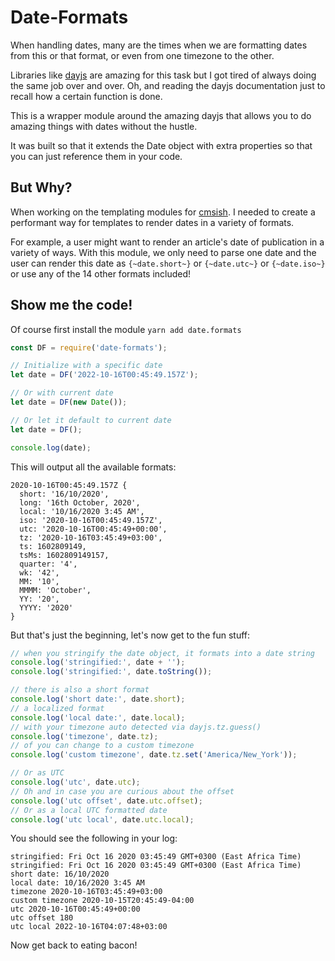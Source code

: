 <!--
 Copyright (c) 2022 Anthony Mugendi

 This software is released under the MIT License.
 https://opensource.org/licenses/MIT
-->

# Date-Formats

When handling dates, many are the times when we are formatting dates from this or that format, or even from one timezone to the other.

Libraries like [dayjs](https://www.npmjs.com/package/dayjs) are amazing for this task but I got tired of always doing the same job over and over. Oh, and reading the dayjs documentation just to recall how a certain function is done.

This is a wrapper module around the amazing dayjs that allows you to do amazing things with dates without the hustle.

It was built so that it extends the Date object with extra properties so that you can just reference them in your code.

## But Why?

When working on the templating modules for [cmsish](http://cmsish.com). I needed to create a performant way for templates to render dates in a variety of formats.

For example, a user might want to render an article's date of publication in a variety of ways. With this module, we only need to parse one date and the user can render this date as `{~date.short~}` or `{~date.utc~}` or `{~date.iso~}` or use any of the 14 other formats included!

## Show me the code!
Of course first install the module ```yarn add date.formats```

```javascript
const DF = require('date-formats');

// Initialize with a specific date
let date = DF('2022-10-16T00:45:49.157Z');

// Or with current date
let date = DF(new Date());

// Or let it default to current date
let date = DF();

console.log(date);
```

This will output all the available formats:
```
2020-10-16T00:45:49.157Z {
  short: '16/10/2020',
  long: '16th October, 2020',
  local: '10/16/2020 3:45 AM',
  iso: '2020-10-16T00:45:49.157Z',
  utc: '2020-10-16T00:45:49+00:00',
  tz: '2020-10-16T03:45:49+03:00',
  ts: 1602809149,
  tsMs: 1602809149157,
  quarter: '4',
  wk: '42',
  MM: '10',
  MMMM: 'October',
  YY: '20',
  YYYY: '2020'
}
```

But that's just the beginning, let's now get to the fun stuff:

```javascript
// when you stringify the date object, it formats into a date string
console.log('stringified:', date + '');
console.log('stringified:', date.toString());

// there is also a short format
console.log('short date:', date.short);
// a localized format
console.log('local date:', date.local);
// with your timezone auto detected via dayjs.tz.guess() 
console.log('timezone', date.tz);
// of you can change to a custom timezone
console.log('custom timezone', date.tz.set('America/New_York'));

// Or as UTC
console.log('utc', date.utc);
// Oh and in case you are curious about the offset
console.log('utc offset', date.utc.offset);
// Or as a local UTC formatted date
console.log('utc local', date.utc.local);
```

You should see the following in your log:
```
stringified: Fri Oct 16 2020 03:45:49 GMT+0300 (East Africa Time)
stringified: Fri Oct 16 2020 03:45:49 GMT+0300 (East Africa Time)
short date: 16/10/2020
local date: 10/16/2020 3:45 AM
timezone 2020-10-16T03:45:49+03:00
custom timezone 2020-10-15T20:45:49-04:00
utc 2020-10-16T00:45:49+00:00
utc offset 180
utc local 2022-10-16T04:07:48+03:00
```
Now get back to eating bacon!
